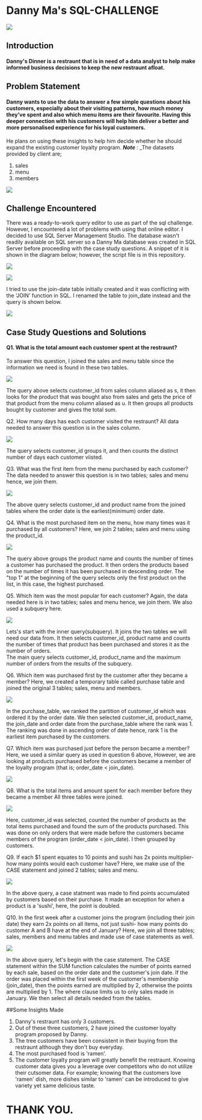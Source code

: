 # Danny Ma's SQL-CHALLENGE

![](Danny_Ma_1.JPG)

## Introduction
#### Danny's Dinner is a restraunt that is in need of a data analyst to help make informed business decisions to keep the new restraunt afloat.

## Problem Statement 
#### Danny wants to use the data to answer a few simple questions about his customers, especially about their visiting patterns, how much money they’ve spent and also which menu items are their favourite. Having this deeper connection with his customers will help him deliver a better and more personalised experience for his loyal customers.
He plans on using these insights to help him decide whether he should expand the existing customer loyalty program.
**_Note_** : _The datasets provided by client are;
1. sales
2. menu
3. members

![](ER_Diagram.JPG)


## Challenge Encountered
There was a ready-to-work query editor to use as part of the sql challenge. However, I encountered a lot of problems with using that online editor. I decided to use SQL Server Management Studio. The database wasn't readily available on SQL server so a Danny Ma database was created in SQL Server before proceeding with the case study questions. 
A snippet of it is shown in the diagram below; however, the script file is in this repository.

![](Dany's_db.JPG)

![](db2.JPG)

I tried to use the join-date table initially created and it was conflicting with the 'JOIN' function in SQL. I renamed the table to join_date instead and the query is shown below.

![](db3.JPG)


## Case Study Questions and Solutions
#### Q1. What is the total amount each customer spent at the restraunt?
To answer this question, I joined the sales and menu table since the information we need is found in these two tables.

![](Q1.JPG)

The query above selects customer_id from sales column aliased as s, it then looks for the product that was bought also from sales and gets the price of that product from the menu column aliased as u. It then groups all products bought by customer and gives the total sum. 

Q2. How many days has each customer visited the restraunt?
All data needed to answer this question is in the sales column. 

![](q2.JPG)

The query selects customer_id groups it, and then counts the distinct number of days each customer viisted.

Q3. What was the first item from the menu purchased by each customer?
The data needed to answer this question is in two tables; sales and menu hence, we join them.

![](Q3.JPG)

The above query selects customer_id and product name from the joined tables where the order date is the earliest(minimum) order date.

Q4. What is the most purchased item on the menu, how many times was it purchased by all customers?
Here, we join 2 tables; sales and menu using the product_id.

![](Q4.JPG)

The query above groups the product name and counts the number of times a customer has purchased the product. It then orders the products based on the number of times it has been purchased in descending order. The "top 1" at the beginning of the query selects only the first product on the list, in this case, the highest purchased.

Q5. Which item was the most popular for each customer?
Again, the data needed here is in two tables; sales and menu hence, we join them. We also used a subquery here.

![](Q5.JPG)

Lets's start with the inner query(subquery). It joins the two tables we will need our data from. It then selects customer_id, product name and counts the number of times that product has been purchased and stores it as the number of orders.  
The main query selects customer_id, product_name and the maximum number of orders from the results of the subquery. 

Q6. Which item was purchased first by the customer after they became a member?
Here, we created a temporary table called purchase table and joined the original 3 tables; sales, menu and members.

![](Q6.JPG)

In the purchase_table, we ranked the partition of customer_id which was ordered it by the order date. We then selected customer_id, product_name, the join_date and order date from the purchase_table where the rank was 1. The ranking was done in ascending order of date hence, rank 1 is the earliest item purchased by the customers.

Q7. Which item was purchased just before the person became a member?
Here, we used a similar query as used in question 6 above, However, we are looking at products purchased before the customers became a member of the loyalty program (that is; order_date < join_date).

![](Q7.JPG)

Q8. What is the total items and amount spent for each member before they became a member
All three tables were joined. 

![](Q8.JPG)

Here, customer_id was selected, counted the number of products as the total items purchased and found the sum of the products purchased. This was done on only orders that were made before the customers became members of the program (order_date < join_date). I then grouped by customers.

Q9. If each $1 spent equates to 10 points and sushi has 2x points multiplier-how many points would each customer have?
Here, we make use of the CASE statement and joined 2 tables; sales and menu.

![](Q9.JPG)

In the above query, a case statment was made to find points accumulated by customers based on their purchase. It made an exception for when a product is a 'sushi', here, the point is doubled. 

Q10. In the first week after a customer joins the program (including their join date) they earn 2x points on all items, not just sushi- 
how many points do customer A and B have at the end of January?
Here, we join all three tables; sales, members and menu tables and made use of case statements as well. 

![](Q10.JPG)

In the above query, let's begin with the case statement. The CASE statement within the SUM function calculates the number of points earned by each sale, based on the order date and the customer's join date. If the order was placed within the first week of the customer's membership (join_date), then the points earned are multiplied by 2, otherwise the points are multiplied by 1.
The where clause limits us to only sales made in January. We then select all details needed from the tables.

##Some Insights Made 
1. Danny's restraunt has only 3 customers. 
2. Out of these three customers, 2 have joined the customer loyalty program proposed by Danny.
3. The tree customers have been consistent in their buying from the restraunt although they don't buy everyday.
4. The most purchased food is 'ramen'. 
5. The customer loyalty program will greatly benefit the restraunt. 
   Knowing customer data gives you a leverage over competitors who do not utilize their cutsomer data.
   For example; knowing that the customers love 'ramen' dish, more dishes similar to 'ramen' can be introduced to give variety yet same delicious taste.
   
# THANK YOU. 


